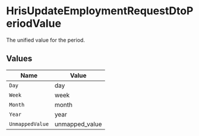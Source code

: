 # HrisUpdateEmploymentRequestDtoPeriodValue

The unified value for the period.


## Values

| Name            | Value           |
| --------------- | --------------- |
| `Day`           | day             |
| `Week`          | week            |
| `Month`         | month           |
| `Year`          | year            |
| `UnmappedValue` | unmapped_value  |
